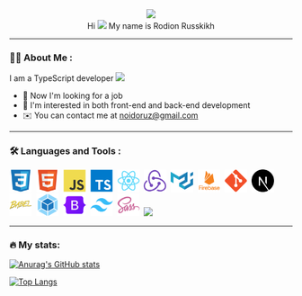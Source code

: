 <div id="header" align="center">
  <img src="https://media.giphy.com/media/M9gbBd9nbDrOTu1Mqx/giphy.gif" width="100"/>
</div>

<div  align="center">
   Hi <img src="https://user-images.githubusercontent.com/18350557/176309783-0785949b-9127-417c-8b55-ab5a4333674e.gif" width="30" /> My name is Rodion Russkikh
</div>

---
### :man_technologist: About Me :  
I am a TypeScript developer <img src="https://media2.giphy.com/media/f7omQNmgiyjj5sffvZ/giphy.gif?cid=ecf05e476us0uqtv98eakeoe6eokolii279fbbizi5sxrpbx&ep=v1_stickers_search&rid=giphy.gif&ct=s" width="40" />

- :mag_right: Now I'm looking for a job
- :handshake:	I'm interested in both front-end and back-end development
- :envelope: You can contact me at noidoruz@gmail.com

---
### :hammer_and_wrench: Languages and Tools :  

<div>
  <a href="https://www.w3.org/TR/CSS/#css"><img src="https://github.com/devicons/devicon/blob/master/icons/css3/css3-original.svg" title="CSS3" alt="CSS" width="40" height="40"/></a>&nbsp;
  <a href="https://developer.mozilla.org/en-US/docs/Glossary/HTML5"><img src="https://github.com/devicons/devicon/blob/master/icons/html5/html5-original.svg" title="HTML5" alt="HTML" width="40" height="40"/></a>&nbsp;
  <a href="https://developer.mozilla.org/en-US/docs/Web/JavaScript"><img src="https://github.com/devicons/devicon/blob/master/icons/javascript/javascript-original.svg" title="JavaScript" alt="JavaScript" width="40" height="40"/></a>&nbsp;
  <a href="https://www.typescriptlang.org/"><img src="https://github.com/devicons/devicon/blob/master/icons/typescript/typescript-original.svg" width="40"/></a>&nbsp;
  <a href="https://react.dev/"><img src="https://github.com/devicons/devicon/blob/master/icons/react/react-original.svg" title="React" alt="React" width="40" height="40"/></a>&nbsp;
  <a href="https://redux.js.org/"><img src="https://github.com/devicons/devicon/blob/master/icons/redux/redux-original.svg" title="Redux" alt="Redux " width="40" height="40"/></a>&nbsp;
  <a href="https://mui.com/"><img src="https://github.com/devicons/devicon/blob/master/icons/materialui/materialui-original.svg" title="Material UI" alt="Material UI" width="40" height="40"/></a>&nbsp;
  <a href="https://firebase.google.com/"><img src="https://github.com/devicons/devicon/blob/master/icons/firebase/firebase-plain-wordmark.svg" title="Firebase" alt="Firebase" width="40" height="40"/></a>&nbsp;
  <a href="https://git-scm.com/"><img src="https://github.com/devicons/devicon/blob/master/icons/git/git-original.svg" title="Git" **alt="Git" width="40" height="40"/></a>&nbsp;
  <a href="https://nextjs.org/docs"><img src="https://github.com/devicons/devicon/blob/master/icons/nextjs/nextjs-original.svg" width="40"/></a>&nbsp;
  <a href="https://babeljs.io/"><img src="https://github.com/devicons/devicon/blob/master/icons/babel/babel-original.svg" width="40"/></a>&nbsp;
  <a href="https://webpack.js.org/"><img src="https://github.com/devicons/devicon/blob/master/icons/webpack/webpack-original.svg" width="40"/></a>&nbsp;
  <a href="https://getbootstrap.com/"><img src="https://github.com/devicons/devicon/blob/master/icons/bootstrap/bootstrap-original.svg" width="40"/></a>&nbsp;
  <a href="https://tailwindcss.com/"><img src="https://github.com/devicons/devicon/blob/master/icons/tailwindcss/tailwindcss-plain.svg" width="40"/></a>&nbsp;
  <a href="https://sass-lang.com/"><img src="https://github.com/devicons/devicon/blob/master/icons/sass/sass-original.svg" width="40"/></a>&nbsp;
  <a href="https://vitejs.dev/"><img src="https://upload.wikimedia.org/wikipedia/commons/thumb/f/f1/Vitejs-logo.svg/410px-Vitejs-logo.svg.png?20220412224743" width="40"/></a>&nbsp;
  <a href=""></a>&nbsp;
  <a href=""></a>&nbsp;
  <a href=""></a>&nbsp;
</div>

---
### :fire: My stats:  
[![Anurag's GitHub stats](https://github-readme-stats.vercel.app/api?username=noidorus&show_icons=true&theme=onedark&hide=issues,contribs)](https://github.com/anuraghazra/github-readme-stats)  

[![Top Langs](https://github-readme-stats.vercel.app/api/top-langs/?username=noidorus&layout=donut&theme=onedark)](https://github.com/anuraghazra/github-readme-stats)
